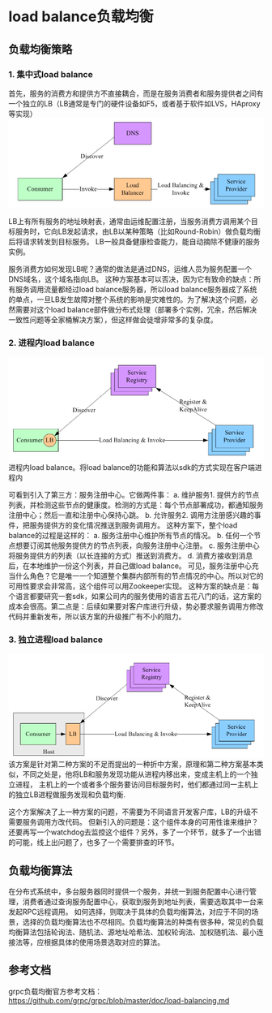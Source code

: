 # load balance负载均衡

## 负载均衡策略
### 1. 集中式load balance
首先，服务的消费方和提供方不直接耦合，而是在服务消费者和服务提供者之间有一个独立的LB（LB通常是专门的硬件设备如F5，或者基于软件如LVS，HAproxy等实现）
![](.load_balance_images/center_lb.png)

LB上有所有服务的地址映射表，通常由运维配置注册，当服务消费方调用某个目标服务时，它向LB发起请求，由LB以某种策略（比如Round-Robin）做负载均衡后将请求转发到目标服务。
LB一般具备健康检查能力，能自动摘除不健康的服务实例。

服务消费方如何发现LB呢？通常的做法是通过DNS，运维人员为服务配置一个DNS域名，这个域名指向LB。
这种方案基本可以否决，因为它有致命的缺点：所有服务调用流量都经过load balance服务器，所以load balance服务器成了系统的单点，一旦LB发生故障对整个系统的影响是灾难性的。为了解决这个问题，必然需要对这个load balance部件做分布式处理（部署多个实例，冗余，然后解决一致性问题等全家桶解决方案），但这样做会徒增非常多的复杂度。

### 2. 进程内load balance
![](.load_balance_images/process_lb.png)
进程内load balance。将load balance的功能和算法以sdk的方式实现在客户端进程内

可看到引入了第三方：服务注册中心。它做两件事：
a. 维护服务1. 提供方的节点列表，并检测这些节点的健康度。检测的方式是：每个节点部署成功，都通知服务注册中心；然后一直和注册中心保持心跳。
b. 允许服务2. 调用方注册感兴趣的事件，把服务提供方的变化情况推送到服务调用方。
这种方案下，整个load balance的过程是这样的：
a. 服务注册中心维护所有节点的情况。
b. 任何一个节点想要订阅其他服务提供方的节点列表，向服务注册中心注册。
c. 服务注册中心将服务提供方的列表（以长连接的方式）推送到消费方。
d. 消费方接收到消息后，在本地维护一份这个列表，并自己做load balance。
可见，服务注册中心充当什么角色？它是唯一一个知道整个集群内部所有的节点情况的中心。所以对它的可用性要求会非常高，这个组件可以用Zookeeper实现。
这种方案的缺点是：每个语言都要研究一套sdk，如果公司内的服务使用的语言五花八门的话，这方案的成本会很高。第二点是：后续如果要对客户库进行升级，势必要求服务调用方修改代码并重新发布，所以该方案的升级推广有不小的阻力。

### 3. 独立进程load balance
![](.load_balance_images/independent_process_lb.png)
该方案是针对第二种方案的不足而提出的一种折中方案，原理和第二种方案基本类似，不同之处是，他将LB和服务发现功能从进程内移出来，变成主机上的一个独立进程，
主机上的一个或者多个服务要访问目标服务时，他们都通过同一主机上的独立LB进程做服务发现和负载均衡.

这个方案解决了上一种方案的问题，不需要为不同语言开发客户库，LB的升级不需要服务调用方改代码。
但新引入的问题是：这个组件本身的可用性谁来维护？还要再写一个watchdog去监控这个组件？另外，多了一个环节，就多了一个出错的可能，线上出问题了，也多了一个需要排查的环节。


## 负载均衡算法
在分布式系统中，多台服务器同时提供一个服务，并统一到服务配置中心进行管理，消费者通过查询服务配置中心，获取到服务到地址列表，需要选取其中一台来发起RPC远程调用。
如何选择，则取决于具体的负载均衡算法，对应于不同的场景，选择的负载均衡算法也不尽相同。负载均衡算法的种类有很多种，常见的负载均衡算法包括轮询法、随机法、源地址哈希法、加权轮询法、加权随机法、最小连接法等，应根据具体的使用场景选取对应的算法。

## 参考文档
grpc负载均衡官方参考文档：https://github.com/grpc/grpc/blob/master/doc/load-balancing.md